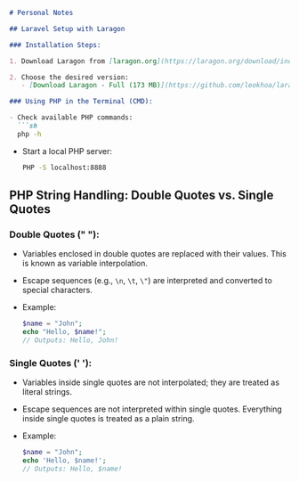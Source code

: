 ```markdown
# Personal Notes

## Laravel Setup with Laragon

### Installation Steps:

1. Download Laragon from [laragon.org](https://laragon.org/download/index.html).

2. Choose the desired version:
   - [Download Laragon - Full (173 MB)](https://github.com/leokhoa/laragon/releases/download/6.0.0/laragon-wamp.exe)

### Using PHP in the Terminal (CMD):

- Check available PHP commands:
  ```sh
  php -h
  ```

- Start a local PHP server:
  ```sh
  PHP -S localhost:8888
  ```

## PHP String Handling: Double Quotes vs. Single Quotes

### Double Quotes (" "):

- Variables enclosed in double quotes are replaced with their values. This is known as variable interpolation.

- Escape sequences (e.g., `\n`, `\t`, `\"`) are interpreted and converted to special characters.

- Example:
  ```php
  $name = "John";
  echo "Hello, $name!";
  // Outputs: Hello, John!
  ```

### Single Quotes (' '):

- Variables inside single quotes are not interpolated; they are treated as literal strings.

- Escape sequences are not interpreted within single quotes. Everything inside single quotes is treated as a plain string.

- Example:
  ```php
  $name = "John";
  echo 'Hello, $name!';
  // Outputs: Hello, $name!
  ```


